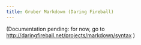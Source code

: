 ```yaml
---
title: Gruber Markdown (Daring Fireball)
---
```


(Documentation pending: for now, go to <http://daringfireball.net/projects/markdown/syntax> )
